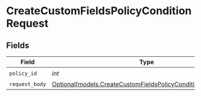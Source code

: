 # CreateCustomFieldsPolicyConditionRequest


## Fields

| Field                                                                                                                      | Type                                                                                                                       | Required                                                                                                                   | Description                                                                                                                |
| -------------------------------------------------------------------------------------------------------------------------- | -------------------------------------------------------------------------------------------------------------------------- | -------------------------------------------------------------------------------------------------------------------------- | -------------------------------------------------------------------------------------------------------------------------- |
| `policy_id`                                                                                                                | *int*                                                                                                                      | :heavy_check_mark:                                                                                                         | N/A                                                                                                                        |
| `request_body`                                                                                                             | [Optional[models.CreateCustomFieldsPolicyConditionRequestBody]](../models/createcustomfieldspolicyconditionrequestbody.md) | :heavy_minus_sign:                                                                                                         | N/A                                                                                                                        |